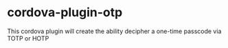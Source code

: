 # cordova-plugin-otp
This cordova plugin will create the ability decipher a one-time passcode via TOTP or HOTP
